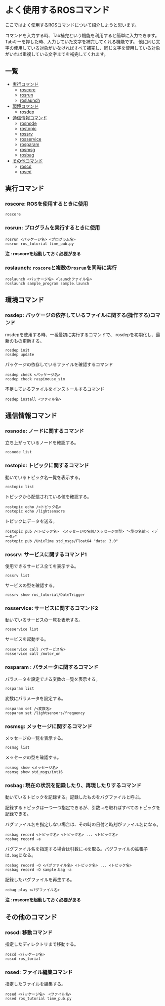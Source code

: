 # よく使用するROSコマンド

ここではよく使用するROSコマンドについて紹介しようと思います。

コマンドを入力する時、Tab補完という機能を利用すると簡単に入力できます。 Tabキーを押した時、入力していた文字を補完してくれる機能です。 他に同じ文字の使用している対象がいなければすべて補完し、同じ文字を使用している対象がいれば重複している文字までを補完してくれます。

## 一覧

* [実行コマンド](ros_comand.md#zikkou)
  * [roscore](ros_comand.md#roscore)
  * [rosrun](ros_comand.md#rosrun)
  * [roslaunch](ros_comand.md#roslaunch)
* [環境コマンド](ros_comand.md#kankyou)
  * [rosdep](ros_comand.md#rosdep)
* [通信情報コマンド](ros_comand.md#tusin)
  * [rosnode](ros_comand.md#rosnode)
  * [rostopic](ros_comand.md#rostopic)
  * [rossrv](ros_comand.md#rossrv)
  * [rosservice](ros_comand.md#rosservice)
  * [rosparam](ros_comand.md#rosparam)
  * [rosmsg](ros_comand.md#rosmsg)
  * [rosbag](ros_comand.md#rosbag)
* [その他コマンド](ros_comand.md#sonota)
  * [roscd](ros_comand.md#roscd)
  * [rosed](ros_comand.md#rosed)

## 実行コマンド <a id="zikkou"></a>

### roscore: ROSを使用するときに使用 <a id="roscore"></a>

```text
roscore
```

### rosrun: プログラムを実行するときに使用 <a id="rosrun"></a>

```text
rosrun <パッケージ名> <プログラム名>
rosrun ros_tutorial time_pub.py
```

**注 : roscoreを起動しておく必要がある**

### roslaunch: `roscore`と複数の`rosrun`を同時に実行 <a id="roslaunch"></a>

```text
roslaunch <パッケージ名> <launchファイル名>
roslaunch sample_program sample.launch
```

## 環境コマンド <a id="kankyou"></a>

### rosdep: パッケージの依存しているファイルに関する\(操作する\)コマンド <a id="rosdep"></a>

rosdepを使用する時、一番最初に実行するコマンドで、 rosdepを初期化し、最新のもの更新する。

```text
rosdep init
rosdep update
```

パッケージの依存しているファイルを確認するコマンド

```text
rosdep check <パッケージ名>
rosdep check raspimouse_sim
```

不足しているファイルをインストールするコマンド

```text
rosdep install <ファイル名>
```

## 通信情報コマンド <a id="tusin"></a>

### rosnode: ノードに関するコマンド <a id="rosnode"></a>

立ち上がっているノードを確認する。

```text
rosnode list
```

### rostopic: トピックに関するコマンド <a id="rostopic"></a>

動いているトピック名一覧を表示する。

```text
rostopic list
```

トピックから配信されている値を確認する。

```text
rostopic echo /<トピック名>
rostopic echo /lightsensors
```

トピックにデータを送る。

```text
rostopic pub /<トピック名>　<メッセージの名前/メッセージの型> "<型の名前>: <データ>"
rostopic pub /UnixTime std_msgs/Float64 "data: 3.0" 
```

### rossrv: サービスに関するコマンド1 <a id="rossrv"></a>

使用できるサービス全てを表示する。

```text
rossrv list
```

サービスの型を確認する。

```text
rossrv show ros_tutorial/DateTrigger
```

### rosservice: サービスに関するコマンド2 <a id="rosservice"></a>

動いているサービスの一覧を表示する。

```text
rosservice list
```

サービスを起動する。

```text
rosservice call /<サービス名>
rosservice call /motor_on
```

### rosparam : パラメータに関するコマンド <a id="rosparam"></a>

パラメータを設定できる変数の一覧を表示する。

```text
rosparam list
```

変数にパラメータを設定する。

```text
rosparam set /<変数名>
rosparam set /lightsensors/frequency
```

### rosmsg: メッセージに関するコマンド <a id="rosmsg"></a>

メッセージの一覧を表示する。

```text
rosmsg list
```

メッセージの型を確認する。

```text
rosmsg show <メッセージ名>
rosmsg show std_msgs/int16
```

### rosbag: 現在の状況を記録したり、再現したりするコマンド <a id="rosbag"></a>

動いているトピックを記録する。記録したものをバグファイルと呼ぶ。

記録するトピックは一つ一つ指定できるが、引数`-a`を取ればすべてのトピックを記録できる。

バグファイル名を指定しない場合は、その時の日付と時刻がファイル名になる。

```text
rosbag record <トピック名> <トピック名> ... <トピック名>
rosbag record -a
```

バグファイル名を指定する場合は引数に`-O`を取る。バグファイルの拡張子は`.bag`になる。

```text
rosbag record -O <バグファイル名> <トピック名> ... <トピック名>
rosbag record -O sample.bag -a
```

記録したバグファイルを再生する。

```text
robag play <バグファイル名>
```

**注 : roscoreを起動しておく必要がある**

## その他のコマンド <a id="sonota"></a>

### roscd: 移動コマンド <a id="roscd"></a>

指定したディレクトリまで移動する。

```text
roscd <パッケージ名>
roscd ros_torial
```

### rosed: ファイル編集コマンド <a id="rosed"></a>

指定したファイルを編集する。

```text
rosed <パッケージ名>　<ファイル名>
rosed ros_tutorial time_pub.py
```


